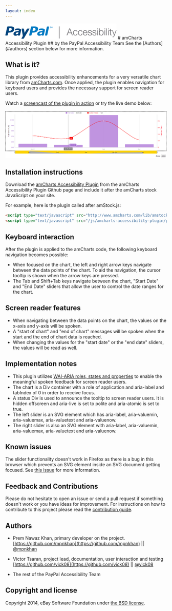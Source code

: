 ```yaml
---
layout: index
---
```

<img src="images/logo/logo_347x50_PPa11y.png" alt="PayPal accessibility logo">
# amCharts Accessibility Plugin
## by the PayPal Accessibility Team
See the [Authors](#authors) section below for more information.

## What is it?
This plugin provides accessibility enhancements for a very versatile chart library from [amCharts.com](http://www.amcharts.com). Once applied, the plugin enables navigation for keyboard users and provides the necessary support for screen reader users.

Watch a [screencast of the plugin in action](http://paypal.github.io/amcharts-accessibility-plugin/media/SR_amChartsAccessibility.mov) or try the live demo below:

[<img src="images/amchart_screenshot.png" alt="Demo of amCharts Accessibility Plugin">](http://paypal.github.io/amcharts-accessibility-plugin/demo.html)

## Installation instructions
Download the [amCharts Accessibility Plugin](plugins/amstock-accessibility.min.js) from the amCharts Accessibility Plugin Github page and include it after the amCharts stock JavaScript on your site.

For example, here is the plugin called after amStock.js:

```html
<script type="text/javascript" src="http://www.amcharts.com/lib/amstock.js"></script>
<script type="text/javascript" src="/js/amcharts-accessibility-plugin/plugins/amstock-acessibility.min.js"></script>
```

## Keyboard interaction
After the plugin is applied to the amCharts code, the following keyboard navigation becomes possible:

  - When focused on the chart, the left and right arrow keys navigate between the data points of the chart. To aid the navigation, the cursor tooltip is shown when the arrow keys are pressed.
  - The Tab and Shift+Tab keys navigate between the chart, "Start Date" and "End Date" sliders that allow the user to control the date ranges for the chart.

## Screen reader features
  - When navigating between the data points on the chart, the values on the x-axis and y-axis will be spoken.
  - A "start of chart" and "end of chart" messages will be spoken when the start and the end of chart  data is reached.
  - When changing the values for the "start date" or the "end date" sliders, the values will be read as well.
  
## Implementation notes
  - This plugin utilizes [WAI-ARIA roles, states and properties](http://www.w3.org/TR/wai-aria/) to enable the meaningful spoken feedback for screen reader users.
  - The chart is a Div container with a role of application and aria-label and tabIndex of 0 in order to receive focus.
  - A status Div is used to announce the tooltip to screen reader users. It is hidden offscreen and aria-live is set to polite and aria-atomic is set to true.
  - The left slider is an SVG element which has aria-label, aria-valuemin, aria-valuemax, aria-valuetext and aria-valuenow.
  - The right slider is also an SVG element with aria-label, aria-valuemin, aria-valuemax, aria-valuetext and aria-valuenow. 

## Known issues
The slider functionality doesn't work in Firefox as there is a bug in this browser which prevents an SVG element inside an SVG document getting focused. See [this issue](https://bugzilla.mozilla.org/show_bug.cgi?id=778654) for more information.

## Feedback and Contributions
Please do not hesitate to open an issue or send a pull request if something doesn't work or you have ideas for improvement. For instructions on how to contribute to this project please read the [contribution guide](CONTRIBUTING.md).

## <a name="authors">Authors</a>
  * Prem Nawaz Khan, primary developer on the project.
[https://github.com/mpnkhan](https://github.com/mpnkhan) || [@mpnkhan](https://twitter.com/mpnkhan)

  * Victor Tsaran, project lead, documentation, user interaction and testing
[https://github.com/vick08](https://github.com/vick08) || [@vick08](https://twitter.com/vick08)

  * The rest of the PayPal Accessibility Team

## Copyright and license
Copyright 2014, eBay Software Foundation under [the BSD license](LICENSE.md).
